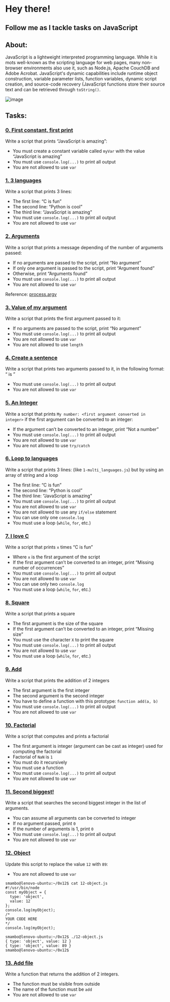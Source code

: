 # Hey there!
## Follow me as I tackle tasks on JavaScript
## About:
JavaScript is a lightweight interpreted programming language. While it is mots well-known as the scripting language for web pages, many non-browser environments also use it, such as Node.js, Apache CouchDB and Adobe Acrobat. JavaScript's dynamic capabilities include runtime object construction, variable parameter lists, function variables, dynamic script creation, and source-code recovery (JavaScript functions store their source text and can be retrieved through `toString()`.

![image](https://github.com/Smambo/alx-higher_level_programming/assets/113464914/dbd04dbb-d947-41dc-8f83-e1ff1ce8ef92)


## Tasks:
### [0. First constant, first print](./0-javascript_is_amazing.js)
Write a script that prints “JavaScript is amazing”:

* You must create a constant variable called `myVar` with the value “JavaScript is amazing”
* You must use `console.log(...)` to print all output
* You are not allowed to use `var`

### [1. 3 languages](./1-multi_languages.js)
Write a script that prints 3 lines:

* The first line: “C is fun”
* The second line: “Python is cool”
* The third line: “JavaScript is amazing”
* You must use `console.log(...)` to print all output
* You are not allowed to use `var`

### [2. Arguments](./2-arguments.js)
Write a script that prints a message depending of the number of arguments passed:

* If no arguments are passed to the script, print “No argument”
* If only one argument is passed to the script, print “Argument found”
* Otherwise, print “Arguments found”
* You must use `console.log(...)` to print all output
* You are not allowed to use `var`

Reference: [process.argv](https://nodejs.org/api/process.html#process_process_argv)
### [3. Value of my argument](./3-value_argument.js)
Write a script that prints the first argument passed to it:

* If no arguments are passed to the script, print “No argument”
* You must use `console.log(...)` to print all output
* You are not allowed to use `var`
* You are not allowed to use `length`

### [4. Create a sentence](./4-concat.js)
Write a script that prints two arguments passed to it, in the following format: “ is ”

* You must use `console.log(...)` to print all output
* You are not allowed to use `var`

### [5. An Integer](./5-to_integer.js)
Write a script that prints `My number: <first argument converted in integer>` if the first argument can be converted to an integer:

* If the argument can’t be converted to an integer, print “Not a number”
* You must use `console.log(...)` to print all output
* You are not allowed to use `var`
* You are not allowed to use `try/catch`

### [6. Loop to languages](./6-multi_languages_loop.js)
Write a script that prints 3 lines: (like `1-multi_languages.js`) but by using an array of string and a loop

* The first line: “C is fun”
* The second line: “Python is cool”
* The third line: “JavaScript is amazing”
* You must use `console.log(...)` to print all output
* You are not allowed to use `var`
* You are not allowed to use any `if/else` statement
* You can use only one `console.log`
* You must use a loop (`while`, `for`, etc.)

### [7. I love C](./7-multi_c.js)
Write a script that prints `x` times “C is fun”

* Where `x` is the first argument of the script
* If the first argument can’t be converted to an integer, print “Missing number of occurrences”
* You must use `console.log(...)` to print all output
* You are not allowed to use `var`
* You can use only two `console.log`
* You must use a loop (`while`, `for`, etc.)

### [8. Square](./8-square.js)
Write a script that prints a square

* The first argument is the size of the square
* If the first argument can’t be converted to an integer, print “Missing size”
* You must use the character `X` to print the square
* You must use `console.log(...)` to print all output
* You are not allowed to use `var`
* You must use a loop (`while`, `for`, etc.)

### [9. Add](./9-add.js)
Write a script that prints the addition of 2 integers

*    The first argument is the first integer
*    The second argument is the second integer
*    You have to define a function with this prototype: `function add(a, b)`
*    You must use `console.log(...)` to print all output
*    You are not allowed to use `var`

### [10. Factorial](./10-factorial.js)
Write a script that computes and prints a factorial

*    The first argument is integer (argument can be cast as integer) used for computing the factorial
*    Factorial of `NaN` is `1`
*    You must do it recursively
*    You must use a function
*    You must use `console.log(...)` to print all output
*    You are not allowed to use `var`

### [11. Second biggest!](./11-second_biggest.js)
Write a script that searches the second biggest integer in the list of arguments.

* You can assume all arguments can be converted to integer
* If no argument passed, print `0`
* If the number of arguments is 1, print `0`
* You must use `console.log(...)` to print all output
* You are not allowed to use `var`

### [12. Object](./12-object.js)
Update this script to replace the value `12` with `89`:

* You are not allowed to use `var`

```
smambo@lenovo-ubuntu:~/0x12$ cat 12-object.js
#!/usr/bin/node
const myObject = {
  type: 'object',
  value: 12
};
console.log(myObject);
/*
YOUR CODE HERE
*/
console.log(myObject);

smambo@lenovo-ubuntu:~/0x12$ ./12-object.js
{ type: 'object', value: 12 }
{ type: 'object', value: 89 }
smambo@lenovo-ubuntu:~/0x12$
```
### [13. Add file](./13-add.js)
Write a function that returns the addition of 2 integers.

* The function must be visible from outside
* The name of the function must be `add`
* You are not allowed to use `var`

